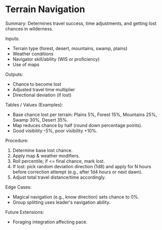 # Terrain Navigation

Summary: Determines travel success, time adjustments, and getting lost chances in wilderness.

Inputs:
- Terrain type (forest, desert, mountains, swamp, plains)
- Weather conditions
- Navigator skill/ability (WIS or proficiency)
- Use of maps

Outputs:
- Chance to become lost
- Adjusted travel time multiplier
- Directional deviation (if lost)

Tables / Values (Examples):
- Base chance lost per terrain: Plains 5%, Forest 15%, Mountains 25%, Swamp 30%, Desert 35%.
- Map reduces chance by half (round down percentage points).
- Good visibility -5%, poor visibility +10%.

Procedure:
1. Determine base lost chance.
2. Apply map & weather modifiers.
3. Roll percentile; if <= final chance, mark lost.
4. If lost: pick random deviation direction (1d8) and apply for N hours before correction attempt (e.g., after 1d4 hours or next dawn).
5. Adjust total travel distance/time accordingly.

Edge Cases:
- Magical navigation (e.g., know direction) sets chance to 0%.
- Group splitting uses leader's navigation ability.

Future Extensions:
- Foraging integration affecting pace.

